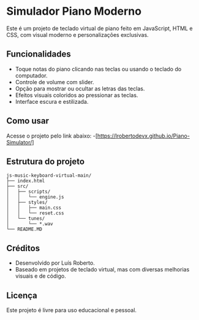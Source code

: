# Simulador Piano Moderno

Este é um projeto de teclado virtual de piano feito em JavaScript, HTML e CSS, com visual moderno e personalizações exclusivas.

## Funcionalidades
- Toque notas do piano clicando nas teclas ou usando o teclado do computador.
- Controle de volume com slider.
- Opção para mostrar ou ocultar as letras das teclas.
- Efeitos visuais coloridos ao pressionar as teclas.
- Interface escura e estilizada.

## Como usar
Acesse o projeto pelo link abaixo:
-[https://lrobertodevx.github.io/Piano-Simulator/]

## Estrutura do projeto
```
js-music-keyboard-virtual-main/
├── index.html
├── src/
│   ├── scripts/
│   │   └── engine.js
│   ├── styles/
│   │   ├── main.css
│   │   └── reset.css
│   └── tunes/
│       └── *.wav
└── README.MD
```

## Créditos
- Desenvolvido por Luís Roberto.
- Baseado em projetos de teclado virtual, mas com diversas melhorias visuais e de código.

## Licença
Este projeto é livre para uso educacional e pessoal.
